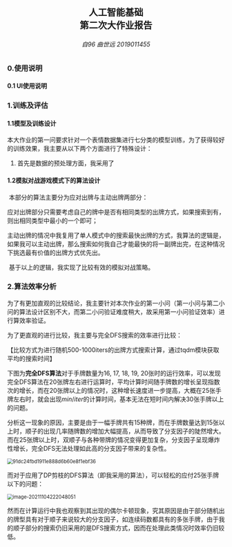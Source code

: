 <h2  align = "center" >人工智能基础<br>第二次大作业报告 </h2>

<h6 align = "center">自96 曲世远 2019011455</h6>

### 0.使用说明

#### 0.1 UI使用说明



### 1.训练及评估

#### 1.1模型及训练设计

​	本大作业的第一问要求针对一个表情数据集进行七分类的模型训练，为了获得较好的训练效果，我主要从以下两个方面进行了特殊设计：

1. 首先是数据的预处理方面，我采用了

#### 1.2**模拟对战游戏模式下的算法设计**

​	本部分的算法主要分为应对出牌与主动出牌两部分：

​	应对出牌部分只需要考虑自己的牌中是否有相同类型的出牌方式，如果搜索到有，则出相同类型中最小的一个即可；

​	主动出牌的情况中我复用了单人模式中的搜索最快出牌的方式，我算法的逻辑是，如果我可以主动出牌，那么搜索如何我自己才能最快的将一副牌出完，在这种情况下挑选最有价值的出牌方式优先出。

​	基于以上的逻辑，我实现了比较有效的模拟对战策略。

### 2.算法效率分析

为了有更加直观的比较结论，我主要针对本次作业的第一小问（第一小问与第二小问的算法设计区别不大，而第二小问验证难度稍大，故采用第一小问验证效率）进行算效率验证。

为了更直观的进行比较，我主要与完全DFS搜索的效率进行比较：

【比较方式为进行随机500-1000iters的出牌方式搜索计算，通过tqdm模块获取平均的搜索时间】

下图为**完全DFS算法**对于手牌数量为16, 17, 18, 19,  20张时的运行效率，可以发现完全DFS算法在20张牌左右进行运算时，平均计算时间随手牌数的增长呈现指数次的增长，而在20张牌以上的情况时，这种增长速度进一步提高，大概在25张手牌左右时，就会出现$min/iter$的计算时间，基本无法在短时间内解决30张手牌以上的问题。

分析这一现象的原因，主要是由于一幅手牌共有15种牌，而在手牌数量达到15张以上时，顺子的出现几率随牌数的增加大幅提高，从而导致了分支因子的陡然增大。而在25张牌以上时，双顺子与各种带牌的情况变得更加复杂，分支因子呈现爆炸性增长，完全DFS无法处理如此高的分支因子带来的复杂性。

<img src="report.assets/91dc24fbd1911e888d6b60e8f1ebf36.png" alt="91dc24fbd1911e888d6b60e8f1ebf36" style="zoom:80%;" />

而对于应用了DP剪枝的DFS算法（即我采用的算法），可以轻松的应付25张手牌以下的问题：

<img src="report.assets/image-20211104222048051.png" alt="image-20211104222048051" style="zoom:80%;" />

然而在计算运行中我也观察到其出现的偶尔卡顿现象，究其原因是由于部分随机出的牌型具有对于顺子来说较大的分支因子，如连续码数都具有的多张手牌，由于我的顺子部分的搜索仍旧采用的是DFS搜索方式，因而在处理此类情况时效率仍旧较低。

